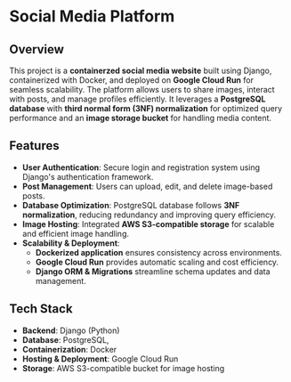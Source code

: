 # Social Media Platform

## Overview
This project is a **containerzed social media website** built using Django, containerized with Docker, and deployed on **Google Cloud Run** for seamless scalability. The platform allows users to share images, interact with posts, and manage profiles efficiently. It leverages a **PostgreSQL database** with **third normal form (3NF) normalization** for optimized query performance and an **image storage bucket** for handling media content.

## Features
- **User Authentication**: Secure login and registration system using Django's authentication framework.
- **Post Management**: Users can upload, edit, and delete image-based posts.
- **Database Optimization**: PostgreSQL database follows **3NF normalization**, reducing redundancy and improving query efficiency.
- **Image Hosting**: Integrated **AWS S3-compatible storage** for scalable and efficient image handling.
- **Scalability & Deployment**: 
  - **Dockerized application** ensures consistency across environments.
  - **Google Cloud Run** provides automatic scaling and cost efficiency.
  - **Django ORM & Migrations** streamline schema updates and data management.


## Tech Stack
- **Backend**: Django (Python)
- **Database**: PostgreSQL,
- **Containerization**: Docker
- **Hosting & Deployment**: Google Cloud Run
- **Storage**: AWS S3-compatible bucket for image hosting

